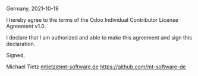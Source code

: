 Germany, 2021-10-19

I hereby agree to the terms of the Odoo Individual Contributor License
Agreement v1.0.

I declare that I am authorized and able to make this agreement and sign this
declaration.

Signed,

Michael Tietz mtietz@mt-software.de https://github.com/mt-software-de

